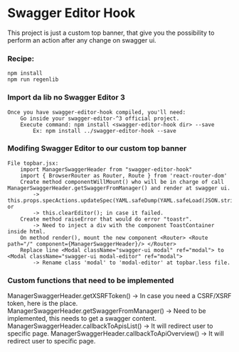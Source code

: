 # Swagger Editor Hook

This project is just a custom top banner, that give you the possibility to perform an action after any change on swagger ui.

### Recipe: ###
	npm install 
	npm run regenlib


### Import da lib no Swagger Editor 3 ###
	Once you have swagger-editor-hook compiled, you'll need:
		Go inside your swagger-editor-^3 official project.
		Execute command: npm install <swagger-editor-hook dir> --save
			Ex: npm install ../swagger-editor-hook --save


### Modifing Swagger Editor to our custom top banner ###
	File topbar.jsx:
		import ManagerSwaggerHeader from "swagger-editor-hook"
		import { BrowserRouter as Router, Route } from 'react-router-dom'
		Create method componentWillMount() who will be in charge of call ManagerSwaggerHeader.getSwaggerFromManager() and render at swagger ui.
			-> this.props.specActions.updateSpec(YAML.safeDump(YAML.safeLoad(JSON.stringify(success.data))) or
			-> this.clearEditor(); in case it failed.
		Create method raiseError that would do error "toastr".
			-> Need to inject a div with the component ToastContainer inside html.
		On method render(), mount the new component <Router> <Route path="/" component={ManagerSwaggerHeader}/> </Router>
		Replace line <Modal className="swagger-ui modal" ref="modal"> to <Modal className="swagger-ui modal-editor" ref="modal">
			-> Rename class 'modal' to 'modal-editor' at topbar.less file.


### Custom functions that need to be implemented ###
ManagerSwaggerHeader.getXSRFToken() -> In case you need a CSRF/XSRF token, here is the place.
ManagerSwaggerHeader.getSwaggerFromManager() -> Need to be implemented, this needs to get a swagger content.
ManagerSwaggerHeader.callbackToApisList() -> It will redirect user to specific page.
ManagerSwaggerHeader.callbackToApiOverview() -> It will redirect user to specific page.